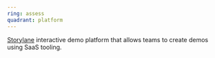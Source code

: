 ```yaml
---
ring: assess
quadrant: platform
---
```



[Storylane](https://www.storylane.io/) interactive demo platform that allows teams to create demos using SaaS tooling.

